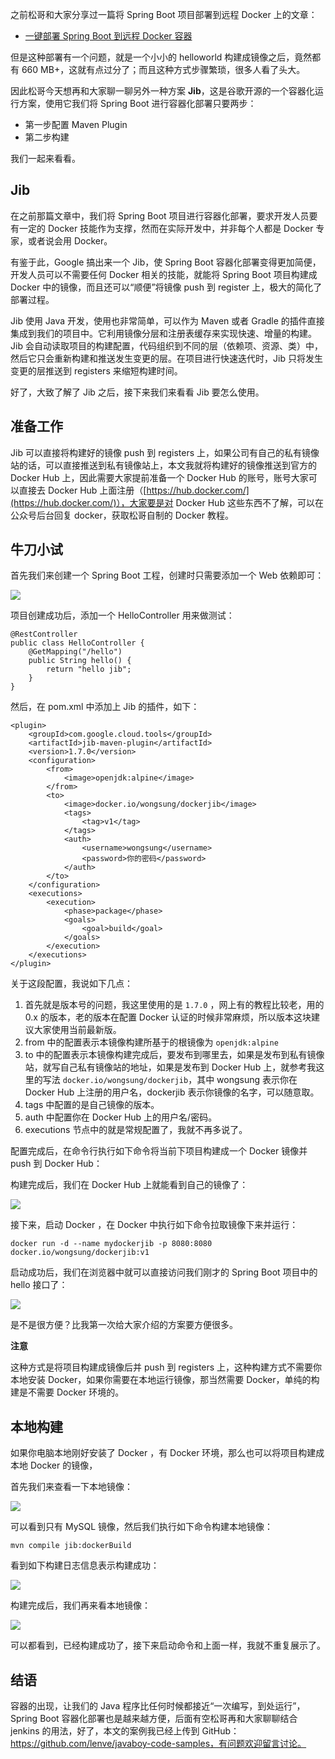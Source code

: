之前松哥和大家分享过一篇将 Spring Boot 项目部署到远程 Docker 上的文章：

-   [一键部署 Spring Boot 到远程 Docker 容器](https://mp.weixin.qq.com/s/vSCQLvQBYMYoPhdlO2v3XA)

但是这种部署有一个问题，就是一个小小的 helloworld 构建成镜像之后，竟然都有 660 MB+，这就有点过分了；而且这种方式步骤繁琐，很多人看了头大。

因此松哥今天想再和大家聊一聊另外一种方案 **Jib**，这是谷歌开源的一个容器化运行方案，使用它我们将 Spring Boot 进行容器化部署只要两步：

-   第一步配置 Maven Plugin
-   第二步构建

我们一起来看看。

## Jib

在之前那篇文章中，我们将 Spring Boot 项目进行容器化部署，要求开发人员要有一定的 Docker 技能作为支撑，然而在实际开发中，并非每个人都是 Docker 专家，或者说会用 Docker。

有鉴于此，Google 搞出来一个 Jib，使 Spring Boot 容器化部署变得更加简便，开发人员可以不需要任何 Docker 相关的技能，就能将 Spring Boot 项目构建成 Docker 中的镜像，而且还可以“顺便”将镜像 push 到 register 上，极大的简化了部署过程。

Jib 使用 Java 开发，使用也非常简单，可以作为 Maven 或者 Gradle 的插件直接集成到我们的项目中。它利用镜像分层和注册表缓存来实现快速、增量的构建。Jib 会自动读取项目的构建配置，代码组织到不同的层（依赖项、资源、类）中，然后它只会重新构建和推送发生变更的层。在项目进行快速迭代时，Jib 只将发生变更的层推送到 registers 来缩短构建时间。

好了，大致了解了 Jib 之后，接下来我们来看看 Jib 要怎么使用。

## 准备工作

Jib 可以直接将构建好的镜像 push 到 registers 上，如果公司有自己的私有镜像站的话，可以直接推送到私有镜像站上，本文我就将构建好的镜像推送到官方的 Docker Hub 上，因此需要大家提前准备一个 Docker Hub 的账号，账号大家可以直接去 Docker Hub 上面注册（[https://hub.docker.com/](https://hub.docker.com/)），大家要是对 Docker Hub 这些东西不了解，可以在公众号后台回复 docker，获取松哥自制的 Docker 教程。

## 牛刀小试

首先我们来创建一个 Spring Boot 工程，创建时只需要添加一个 Web 依赖即可：

![](http://www.javaboy.org/images/boot/46-1.png)

项目创建成功后，添加一个 HelloController 用来做测试：

```
@RestController
public class HelloController {
    @GetMapping("/hello")
    public String hello() {
        return "hello jib";
    }
}
```

然后，在 pom.xml 中添加上 Jib 的插件，如下：

```
<plugin>
    <groupId>com.google.cloud.tools</groupId>
    <artifactId>jib-maven-plugin</artifactId>
    <version>1.7.0</version>
    <configuration>
        <from>
            <image>openjdk:alpine</image>
        </from>
        <to>
            <image>docker.io/wongsung/dockerjib</image>
            <tags>
                <tag>v1</tag>
            </tags>
            <auth>
                <username>wongsung</username>
                <password>你的密码</password>
            </auth>
        </to>
    </configuration>
    <executions>
        <execution>
            <phase>package</phase>
            <goals>
                <goal>build</goal>
            </goals>
        </execution>
    </executions>
</plugin>
```

关于这段配置，我说如下几点：

1.  首先就是版本号的问题，我这里使用的是 `1.7.0` ，网上有的教程比较老，用的 0.x 的版本，老的版本在配置 Docker 认证的时候非常麻烦，所以版本这块建议大家使用当前最新版。
2.  from 中的配置表示本镜像构建所基于的根镜像为 `openjdk:alpine`
3.  to 中的配置表示本镜像构建完成后，要发布到哪里去，如果是发布到私有镜像站，就写自己私有镜像站的地址，如果是发布到 Docker Hub 上，就参考我这里的写法 `docker.io/wongsung/dockerjib`，其中 wongsung 表示你在 Docker Hub 上注册的用户名，dockerjib 表示你镜像的名字，可以随意取。
4.  tags 中配置的是自己镜像的版本。
5.  auth 中配置你在 Docker Hub 上的用户名/密码。
6.  executions 节点中的就是常规配置了，我就不再多说了。

配置完成后，在命令行执行如下命令将当前下项目构建成一个 Docker 镜像并 push 到 Docker Hub：

构建完成后，我们在 Docker Hub 上就能看到自己的镜像了：

![](http://www.javaboy.org/images/boot/46-2.png)

接下来，启动 Docker ，在 Docker 中执行如下命令拉取镜像下来并运行：

```
docker run -d --name mydockerjib -p 8080:8080 docker.io/wongsung/dockerjib:v1
```

启动成功后，我们在浏览器中就可以直接访问我们刚才的 Spring Boot 项目中的 hello 接口了：

![](http://www.javaboy.org/images/boot/46-3.png)

是不是很方便？比我第一次给大家介绍的方案要方便很多。

**注意**

这种方式是将项目构建成镜像后并 push 到 registers 上，这种构建方式不需要你本地安装 Docker，如果你需要在本地运行镜像，那当然需要 Docker，单纯的构建是不需要 Docker 环境的。

## 本地构建

如果你电脑本地刚好安装了 Docker ，有 Docker 环境，那么也可以将项目构建成本地 Docker 的镜像，

首先我们来查看一下本地镜像：

![](http://www.javaboy.org/images/boot/46-4.png)

可以看到只有 MySQL 镜像，然后我们执行如下命令构建本地镜像：

```
mvn compile jib:dockerBuild
```

看到如下构建日志信息表示构建成功：

![](http://www.javaboy.org/images/boot/46-5.png)

构建完成后，我们再来看本地镜像：

![](http://www.javaboy.org/images/boot/46-6.png)

可以都看到，已经构建成功了，接下来启动命令和上面一样，我就不重复展示了。

## 结语

容器的出现，让我们的 Java 程序比任何时候都接近“一次编写，到处运行”，Spring Boot 容器化部署也是越来越方便，后面有空松哥再和大家聊聊结合 jenkins 的用法，好了，本文的案例我已经上传到 GitHub：https://github.com/lenve/javaboy-code-samples，有问题欢迎留言讨论。